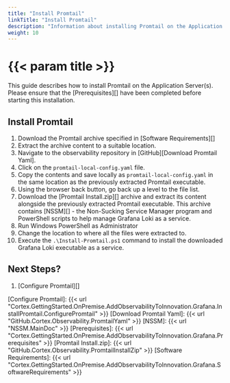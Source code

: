 ```yaml
---
title: "Install Promtail"
linkTitle: "Install Promtail"
description: "Information about installing Promtail on the Application Server(s)."
weight: 10
---
```


# {{< param title >}}

This guide describes how to install Promtail on the Application Server(s). Please ensure that the [Prerequisites][] have been completed before starting this installation.

## Install Promtail

1. Download the Promtail archive specified in [Software Requirements][]
1. Extract the archive content to a suitable location.
1. Navigate to the observability repository in [GitHub][Download Promtail Yaml].
1. Click on the `promtail-local-config.yaml` file.
1. Copy the contents and save locally as `promtail-local-config.yaml` in the same location as the previously extracted Promtail executable.
1. Using the browser back button, go back up a level to the file list.
1. Download the [Promtail Install.zip][] archive and extract its content alongside the previously extracted Promtail executable.
This archive contains [NSSM][] - the Non-Sucking Service Manager program and PowerShell scripts to help manage Grafana Loki as a service.
1. Run Windows PowerShell as Administrator
1. Change the location to where all the files were extracted to.
1. Execute the `.\Install-Promtail.ps1` command to install the downloaded Grafana Loki executable as a service.

## Next Steps?

1. [Configure Promtail][]

[Configure Promtail]: {{< url "Cortex.GettingStarted.OnPremise.AddObservabilityToInnovation.Grafana.InstallPromtail.ConfigurePromtail" >}}
[Download Promtail Yaml]: {{< url "GitHub.Cortex.Observability.PromtailYaml" >}}
[NSSM]: {{< url "NSSM.MainDoc" >}}
[Prerequisites]: {{< url "Cortex.GettingStarted.OnPremise.AddObservabilityToInnovation.Grafana.Prerequisites" >}}
[Promtail Install.zip]: {{< url "GitHub.Cortex.Observability.PromtailInstallZip" >}}
[Software Requirements]: {{< url "Cortex.GettingStarted.OnPremise.AddObservabilityToInnovation.Grafana.SoftwareRequirements" >}}
